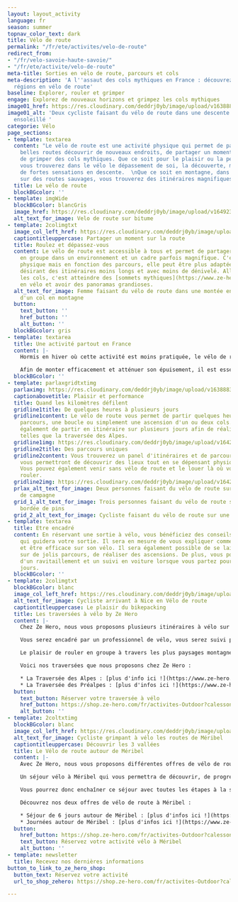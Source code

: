 ```yaml
---
layout: layout_activity
language: fr
season: summer
topnav_color_text: dark
title: Vélo de route
permalink: "/fr/ete/activites/velo-de-route"
redirect_from:
- "/fr/velo-savoie-haute-savoie/"
- "/fr/ete/activite/velo-de-route"
meta-title: Sorties en vélo de route, parcours et cols
meta-description: 'A l''assaut des cols mythiques en France : découvrez les plus belles
  régions en vélo de route'
baseline: Explorer, rouler et grimper
engage: Explorez de nouveaux horizons et grimpez les cols mythiques
image01_href: https://res.cloudinary.com/deddrj0yb/image/upload/v1638883618/website/summer/velo-duo-descente-col_bqhfjm.jpg
image01_alt: 'Deux cycliste faisant du vélo de route dans une descente d''une route
  ensoleillé '
categorie: Vélo
page_sections:
- template: textarea
  content: "Le vélo de route est une activité physique qui permet de partir sur de
    belles routes découvrir de nouveaux endroits, de partager un moment en groupe,
    de grimper des cols mythiques. Que ce soit pour le plaisir ou la performance,
    vous trouverez dans le vélo le dépassement de soi, la découverte, mais également
    de fortes sensations en descente.  \nQue ce soit en montagne, dans les plaines,
    sur des routes sauvages, vous trouverez des itinéraires magnifiques et surprenants."
  title: Le vélo de route
  blockBGcolor: ''
- template: imgWide
  blockBGcolor: blancGris
  image_href: https://res.cloudinary.com/deddrj0yb/image/upload/v1649234200/website/assets/Recadr%C3%A9es/veloroute.png
  alt_text_for_image: Velo de route sur bitume
- template: 2colimgtxt
  image_col_left_href: https://res.cloudinary.com/deddrj0yb/image/upload/v1642669650/website/summer/mizzi-westphal-LIdAmXo7eqA-unsplash_c7pfwz.jpg
  captiontitleuppercase: Partager un moment sur la route
  title: Roulez et dépassez-vous
  content: Le vélo de route est accessible à tous et permet de partager des moments
    en groupe dans un environnement et un cadre parfois magnifique. C'est une activité
    physique mais en fonction des parcours, elle peut être plus adaptée à des personnes
    désirant des itinéraires moins longs et avec moins de dénivelé. Aller grimper
    les cols, c'est atteindre des [sommets mythiques](https://www.ze-hero.com/fr/ete/activites/traversee-des-alpes-en-velo)
    en vélo et avoir des panoramas grandioses.
  alt_text_for_image: Femme faisant du vélo de route dans une montée en direction
    d'un col en montagne
  button:
    text_button: ''
    href_button: ''
    alt_button: ''
  blockBGcolor: gris
- template: textarea
  title: Une activité partout en France
  content: |-
    Hormis en hiver où cette activité est moins pratiquée, le vélo de route se fait partout en France et quasiment toute l'année. Bien-sûr si vous désirez absolument réaliser des cols routiers, il faudra se rapprocher des montagnes, sinon il y aura de magnifiques routes à travers les campagnes, les forêts, le littoral et bien d'autre.

    Afin de monter efficacement et atténuer son épuisement, il est essentiel d'apprendre la partie technique du vélo. Ces connaissances vous permettront par exemple de bien gérer vos pauses et votre ravitaillement. L'avantage du vélo de route en groupe est la possibilité d'échanger et partager un bon moment avec d'autres personnes. L'émulsion d'un groupe vous offre bien souvent de la motivation supplémentaire et rend l'effort physique plus facile ! Les sorties en groupe permettent également de moins se fatiguer en bénéficiant de l'aspiration.
  blockBGcolor: ''
- template: parlaxgridtxtimg
  parlaximg: https://res.cloudinary.com/deddrj0yb/image/upload/v1638883619/website/summer/Velo-duo-amis_rnipw2.jpg
  captionabovetitle: Plaisir et performance
  title: Quand les kilomètres défilent
  gridline1title: De quelques heures à plusieurs jours
  gridline1content: Le vélo de route vous permet de partir quelques heures sur un
    parcours, une boucle ou simplement une ascension d'un ou deux cols. Mais il permet
    également de partir en itinéraire sur plusieurs jours afin de réaliser des traversées
    telles que la traversée des Alpes.
  gridline1img: https://res.cloudinary.com/deddrj0yb/image/upload/v1642520836/website/summer/pexels-pavel-danilyuk-5807677_qkak2i.jpg
  gridline2title: Des parcours uniques
  gridline2content: Vous trouverez un panel d'itinéraires et de parcours variés qui
    vous permettront de découvrir des lieux tout en se dépensant physiquement et mentalement.
    Vous pouvez également venir sans vélo de route et le louer là où vous souhaitez
    rouler.
  gridline2img: https://res.cloudinary.com/deddrj0yb/image/upload/v1642671861/website/summer/viktor-bystrov-Gi0OMNguFaw-unsplash_mekt50.jpg
  prlax_alt_text_for_image: Deux personnes faisant du vélo de route sur une route
    de campagne
  grid_1_alt_text_for_image: Trois personnes faisant du vélo de route sur une route
    bordée de pins
  grid_2_alt_text_for_image: Cycliste faisant du vélo de route sur une route de montagne
- template: textarea
  title: Etre encadré
  content: En réservant une sortie à vélo, vous bénéficiez des conseils d'un professionnel
    qui guidera votre sortie. Il sera en mesure de vous expliquer comment bien rouler
    et être efficace sur son vélo. Il sera également possible de se laisser guider
    sur de jolis parcours, de réaliser des ascensions. De plus, vous pourrez profiter
    d'un ravitaillement et un suivi en voiture lorsque vous partez pour plusieurs
    jours.
  blockBGcolor: ''
- template: 2colimgtxt
  blockBGcolor: blanc
  image_col_left_href: https://res.cloudinary.com/deddrj0yb/image/upload/v1642521347/website/V%C3%A9lo/sejour-en-velo-traversee-des-alpes-nice_jyfbgw.jpg
  alt_text_for_image: Cycliste arrivant à Nice en Vélo de route
  captiontitleuppercase: Le plaisir du bikepacking
  title: Les traversées à vélo by Ze Hero
  content: |-
    Chez Ze Hero, nous vous proposons plusieurs itinéraires à vélo sur plusieurs jours. Pour une expérience unique, vous pourrez rouler à travers les cols des Alpes et des Préalpes, découvrir des paysages grandioses. Des séjours tout compris où vous serez pris en charge totalement pour vos bagages, le logement, les ravitaillements. Vous aurez uniquement à rouler et profiter des routes et des panoramas.

    Vous serez encadré par un professionnel de vélo, vous serez suivi par une voiture-balai afin d'avoir toujours vos affaires à disposition ainsi que tous les ravitaillements nécessaires pour chaque étape.

    Le plaisir de rouler en groupe à travers les plus paysages montagneux et des traversées unique pour finir les pieds dans la mer.

    Voici nos traversées que nous proposons chez Ze Hero :

    * La Traversée des Alpes : [plus d'info ici !](https://www.ze-hero.com/fr/ete/activites/traversee-des-alpes-en-velo)
    * La Traversée des Préalpes : [plus d'infos ici !](https://www.ze-hero.com/fr/ete/activites/traversee-des-pre-alpes-en-velo)
  button:
    text_button: Réserver votre traversée à vélo
    href_button: https://shop.ze-hero.com/fr/activites-Outdoor?calessonstype=all&catypegenderlistsummer=all&calessonsactivitytype=V%C3%A9lo+de+route&start-date=
    alt_button: ''
- template: 2coltxtimg
  blockBGcolor: blanc
  image_col_left_href: https://res.cloudinary.com/deddrj0yb/image/upload/v1643987031/website/V%C3%A9lo/51384836504_bff6429438_k_mkw8t9.jpg
  alt_text_for_image: Cycliste grimpant à vélo les routes de Méribel
  captiontitleuppercase: Découvrir les 3 vallées
  title: Le Vélo de route autour de Méribel
  content: |-
    Avec Ze Hero, nous vous proposons différentes offres de vélo de route autour de Méribel.

    Un séjour vélo à Méribel qui vous permettra de découvrir, de progression dans des décors montagnards. Découvrez alors les vallées de la Tarentaise et de la haute tarentaise, les lacs ainsi que les différents cols, comme le fameux col de la Loze avec des passages très raide, à plus de 20%.

    Vous pourrez donc enchaîner ce séjour avec toutes les étapes à la suite. Sinon vous pouvez sélectionner à la carte les journées où vous voulez rouler si vous préférez ne pas tout enchaîner.

    Découvrez nos deux offres de vélo de route à Méribel :

    * Séjour de 6 jours autour de Méribel : [plus d'infos ici !](https://www.ze-hero.com/fr/ete/activites/velo-de-route-sejour-6-jours-meribel)
    * Journées autour de Méribel : [plus d'infos ici !](https://www.ze-hero.com/fr/ete/activites/velo-de-route-journees-meribel)
  button:
    href_button: https://shop.ze-hero.com/fr/activites-Outdoor?calessonstype=all&catypegenderlistsummer=all&calessonsactivitytype=V%C3%A9lo+de+route&start-date=
    text_button: Réservez votre activité vélo à Méribel
    alt_button: ''
- template: newsletter
  title: Recevez nos dernières informations
button_to_link_to_ze_hero_shop:
  button_text: Réservez votre activité
  url_to_shop_zehero: https://shop.ze-hero.com/fr/activites-Outdoor?calessonstype=all&catypegenderlistsummer=all&calessonsactivitytype=V%C3%A9lo+de+route&start-date=

---
```

